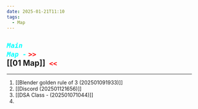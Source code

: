 ```yaml
---
date: 2025-01-21T11:10
tags:
  - Map
---
```

## ***<code style="color: cyan;">Main Map -</code>*** <code style= "color: red">>> </code>[[01 Map]]<code style ="color: red"> <<</code>

---

1. [[Blender golden rule of 3 (202501091933)]]
2. [[Discord  (202501121656)]]
3. [[DSA Class - (202501071044)]]
4. 